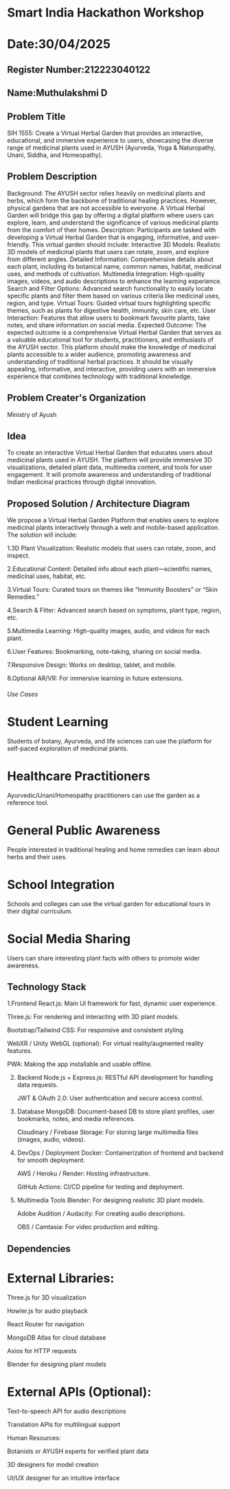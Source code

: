 # Smart India Hackathon Workshop
# Date:30/04/2025
## Register Number:212223040122
## Name:Muthulakshmi D
## Problem Title
SIH 1555: Create a Virtual Herbal Garden that provides an interactive, educational, and immersive experience to users, showcasing the diverse range of medicinal plants used in AYUSH (Ayurveda, Yoga & Naturopathy, Unani, Siddha, and Homeopathy).
## Problem Description
Background: The AYUSH sector relies heavily on medicinal plants and herbs, which form the backbone of traditional healing practices. However, physical gardens that are not accessible to everyone. A Virtual Herbal Garden will bridge this gap by offering a digital platform where users can explore, learn, and understand the significance of various medicinal plants from the comfort of their homes. Description: Participants are tasked with developing a Virtual Herbal Garden that is engaging, informative, and user-friendly. This virtual garden should include: Interactive 3D Models: Realistic 3D models of medicinal plants that users can rotate, zoom, and explore from different angles. Detailed Information: Comprehensive details about each plant, including its botanical name, common names, habitat, medicinal uses, and methods of cultivation. Multimedia Integration: High-quality images, videos, and audio descriptions to enhance the learning experience. Search and Filter Options: Advanced search functionality to easily locate specific plants and filter them based on various criteria like medicinal uses, region, and type. Virtual Tours: Guided virtual tours highlighting specific themes, such as plants for digestive health, immunity, skin care, etc. User Interaction: Features that allow users to bookmark favourite plants, take notes, and share information on social media. Expected Outcome: The expected outcome is a comprehensive Virtual Herbal Garden that serves as a valuable educational tool for students, practitioners, and enthusiasts of the AYUSH sector. This platform should make the knowledge of medicinal plants accessible to a wider audience, promoting awareness and understanding of traditional herbal practices. It should be visually appealing, informative, and interactive, providing users with an immersive experience that combines technology with traditional knowledge.

## Problem Creater's Organization
Ministry of Ayush

## Idea
To create an interactive Virtual Herbal Garden that educates users about medicinal plants used in AYUSH. The platform will provide immersive 3D visualizations, detailed plant data, multimedia content, and tools for user engagement. It will promote awareness and understanding of traditional Indian medicinal practices through digital innovation.

## Proposed Solution / Architecture Diagram
We propose a Virtual Herbal Garden Platform that enables users to explore medicinal plants interactively through a web and mobile-based application. The solution will include:

1.3D Plant Visualization: Realistic models that users can rotate, zoom, and inspect.

2.Educational Content: Detailed info about each plant—scientific names, medicinal uses, habitat, etc.

3.Virtual Tours: Curated tours on themes like “Immunity Boosters” or “Skin Remedies.”

4.Search & Filter: Advanced search based on symptoms, plant type, region, etc.

5.Multimedia Learning: High-quality images, audio, and videos for each plant.

6.User Features: Bookmarking, note-taking, sharing on social media.

7.Responsive Design: Works on desktop, tablet, and mobile.

8.Optional AR/VR: For immersive learning in future extensions.

###### Use Cases
# Student Learning
Students of botany, Ayurveda, and life sciences can use the platform for self-paced exploration of medicinal plants.

# Healthcare Practitioners
Ayurvedic/Unani/Homeopathy practitioners can use the garden as a reference tool.

# General Public Awareness
People interested in traditional healing and home remedies can learn about herbs and their uses.

 # School Integration
Schools and colleges can use the virtual garden for educational tours in their digital curriculum.

# Social Media Sharing
Users can share interesting plant facts with others to promote wider awareness.

## Technology Stack
1.Frontend
   React.js: Main UI framework for fast, dynamic user experience.

   Three.js: For rendering and interacting with 3D plant models.

   Bootstrap/Tailwind CSS: For responsive and consistent styling.

   WebXR / Unity WebGL (optional): For virtual reality/augmented reality features.

   PWA: Making the app installable and usable offline.

2. Backend
    Node.js + Express.js: RESTful API development for handling data requests.

    JWT & OAuth 2.0: User authentication and secure access control.

3. Database
   MongoDB: Document-based DB to store plant profiles, user bookmarks, notes, and media references.

   Cloudinary / Firebase Storage: For storing large multimedia files (images, audio, videos).

4. DevOps / Deployment
    Docker: Containerization of frontend and backend for smooth deployment.

    AWS / Heroku / Render: Hosting infrastructure.

    GitHub Actions: CI/CD pipeline for testing and deployment.

5. Multimedia Tools
   Blender: For designing realistic 3D plant models.

   Adobe Audition / Audacity: For creating audio descriptions.

   OBS / Camtasia: For video production and editing.

## Dependencies
# External Libraries:

Three.js for 3D visualization

Howler.js for audio playback

React Router for navigation

MongoDB Atlas for cloud database

Axios for HTTP requests

Blender for designing plant models

# External APIs (Optional):

Text-to-speech API for audio descriptions

Translation APIs for multilingual support

Human Resources:

Botanists or AYUSH experts for verified plant data

3D designers for model creation

UI/UX designer for an intuitive interface
